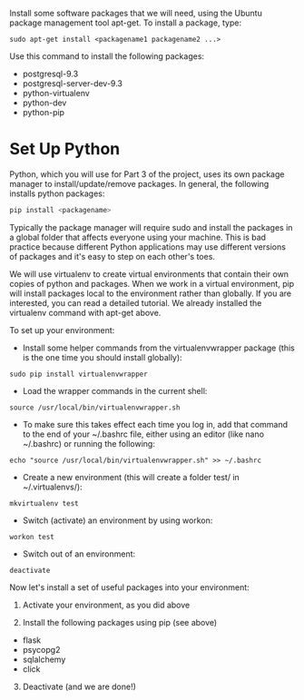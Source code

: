 Install some software packages that we will need, using the Ubuntu package management tool apt-get. To install a package, type:

`sudo apt-get install <packagename1 packagename2 ...>`

Use this command to install the following packages:

* postgresql-9.3
* postgresql-server-dev-9.3
* python-virtualenv
* python-dev
* python-pip

# Set Up Python

Python, which you will use for Part 3 of the project, uses its own package manager to install/update/remove packages. In general, the following installs python packages:

``` python 
pip install <packagename>
```
Typically the package manager will require sudo and install the packages in a global folder that affects everyone using your machine. This is bad practice because different Python applications may use different versions of packages and it's easy to step on each other's toes.

We will use virtualenv to create virtual environments that contain their own copies of python and packages. When we work in a virtual environment, pip will install packages local to the environment rather than globally. If you are interested, you can read a detailed tutorial. We already installed the virtualenv command with apt-get above.

To set up your environment:

* Install some helper commands from the virtualenvwrapper package (this is the one time you should install globally):

`sudo pip install virtualenvwrapper`

* Load the wrapper commands in the current shell:

`source /usr/local/bin/virtualenvwrapper.sh`

* To make sure this takes effect each time you log in, add that command to the end of your ~/.bashrc file, either using an editor (like nano ~/.bashrc) or running the following:

`echo "source /usr/local/bin/virtualenvwrapper.sh" >> ~/.bashrc`

* Create a new environment (this will create a folder test/ in ~/.virtualenvs/):

`mkvirtualenv test`

* Switch (activate) an environment by using workon: 

`workon test`

* Switch out of an environment:

`deactivate`


Now let's install a set of useful packages into your environment:

1. Activate your environment, as you did above

2. Install the following packages using pip (see above)

* flask
* psycopg2
* sqlalchemy
* click

3. Deactivate (and we are done!)